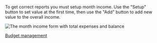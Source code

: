 
To get correct reports you must setup month income. Use the "Setup" button to set value at the first time, then use the "Add" button to add new value to the overall income.

![The month income form with total expenses and balance](https://dvmorozov.github.io/expenses/assets/images/2015-07-05_09h56_00.png)

[Budget management](https://dvmorozov.github.io/expenses/how-to-control-month-budget)

